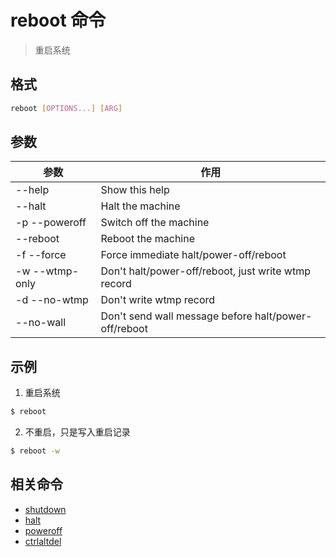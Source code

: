 # reboot 命令

> 重启系统

## 格式

```bash
reboot [OPTIONS...] [ARG]
```

## 参数

| 参数 | 作用 |
| --------- | --------- |
| --help | Show this help |
| --halt | Halt the machine |
| -p --poweroff | Switch off the machine |
| --reboot | Reboot the machine |
| -f --force | Force immediate halt/power-off/reboot |
| -w --wtmp-only | Don't halt/power-off/reboot, just write wtmp record |
| -d --no-wtmp | Don't write wtmp record |
| --no-wall | Don't send wall message before halt/power-off/reboot |

## 示例

1. 重启系统

```bash
$ reboot
```

2. 不重启，只是写入重启记录

```bash
$ reboot -w
```

## 相关命令

- [shutdown](shutdown.md)
- [halt](halt.md)
- [poweroff](poweroff.md)
- [ctrlaltdel](ctrlaltdel.md)
